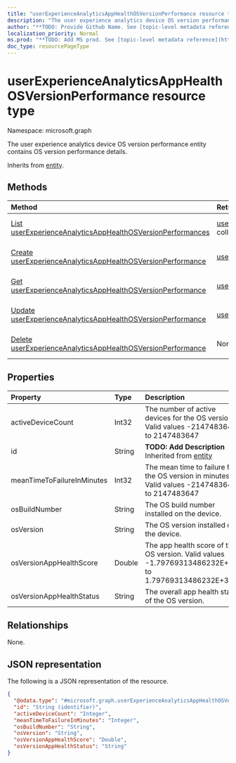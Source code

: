 ```yaml
---
title: "userExperienceAnalyticsAppHealthOSVersionPerformance resource type"
description: "The user experience analytics device OS version performance entity contains OS version performance details."
author: "**TODO: Provide Github Name. See [topic-level metadata reference](https://msgo.azurewebsites.net/add/document/guidelines/metadata.html#topic-level-metadata)**"
localization_priority: Normal
ms.prod: "**TODO: Add MS prod. See [topic-level metadata reference](https://msgo.azurewebsites.net/add/document/guidelines/metadata.html#topic-level-metadata)**"
doc_type: resourcePageType
---
```


# userExperienceAnalyticsAppHealthOSVersionPerformance resource type

Namespace: microsoft.graph



The user experience analytics device OS version performance entity contains OS version performance details.


Inherits from [entity](../resources/entity.md).

## Methods
|Method|Return type|Description|
|:---|:---|:---|
|[List userExperienceAnalyticsAppHealthOSVersionPerformances](../api/userexperienceanalyticsapphealthosversionperformance-list.md)|[userExperienceAnalyticsAppHealthOSVersionPerformance](../resources/userexperienceanalyticsapphealthosversionperformance.md) collection|Get a list of the [userExperienceAnalyticsAppHealthOSVersionPerformance](../resources/userexperienceanalyticsapphealthosversionperformance.md) objects and their properties.|
|[Create userExperienceAnalyticsAppHealthOSVersionPerformance](../api/userexperienceanalyticsapphealthosversionperformance-create.md)|[userExperienceAnalyticsAppHealthOSVersionPerformance](../resources/userexperienceanalyticsapphealthosversionperformance.md)|Create a new [userExperienceAnalyticsAppHealthOSVersionPerformance](../resources/userexperienceanalyticsapphealthosversionperformance.md) object.|
|[Get userExperienceAnalyticsAppHealthOSVersionPerformance](../api/userexperienceanalyticsapphealthosversionperformance-get.md)|[userExperienceAnalyticsAppHealthOSVersionPerformance](../resources/userexperienceanalyticsapphealthosversionperformance.md)|Read the properties and relationships of a [userExperienceAnalyticsAppHealthOSVersionPerformance](../resources/userexperienceanalyticsapphealthosversionperformance.md) object.|
|[Update userExperienceAnalyticsAppHealthOSVersionPerformance](../api/userexperienceanalyticsapphealthosversionperformance-update.md)|[userExperienceAnalyticsAppHealthOSVersionPerformance](../resources/userexperienceanalyticsapphealthosversionperformance.md)|Update the properties of a [userExperienceAnalyticsAppHealthOSVersionPerformance](../resources/userexperienceanalyticsapphealthosversionperformance.md) object.|
|[Delete userExperienceAnalyticsAppHealthOSVersionPerformance](../api/userexperienceanalyticsapphealthosversionperformance-delete.md)|None|Deletes a [userExperienceAnalyticsAppHealthOSVersionPerformance](../resources/userexperienceanalyticsapphealthosversionperformance.md) object.|

## Properties
|Property|Type|Description|
|:---|:---|:---|
|activeDeviceCount|Int32|The number of active devices for the OS version. Valid values -2147483648 to 2147483647|
|id|String|**TODO: Add Description** Inherited from [entity](../resources/entity.md)|
|meanTimeToFailureInMinutes|Int32|The mean time to failure for the OS version in minutes. Valid values -2147483648 to 2147483647|
|osBuildNumber|String|The OS build number installed on the device.|
|osVersion|String|The OS version installed on the device.|
|osVersionAppHealthScore|Double|The app health score of the OS version. Valid values -1.79769313486232E+308 to 1.79769313486232E+308|
|osVersionAppHealthStatus|String|The overall app health status of the OS version.|

## Relationships
None.

## JSON representation
The following is a JSON representation of the resource.
<!-- {
  "blockType": "resource",
  "keyProperty": "id",
  "@odata.type": "microsoft.graph.userExperienceAnalyticsAppHealthOSVersionPerformance",
  "baseType": "microsoft.graph.entity",
  "openType": false
}
-->
``` json
{
  "@odata.type": "#microsoft.graph.userExperienceAnalyticsAppHealthOSVersionPerformance",
  "id": "String (identifier)",
  "activeDeviceCount": "Integer",
  "meanTimeToFailureInMinutes": "Integer",
  "osBuildNumber": "String",
  "osVersion": "String",
  "osVersionAppHealthScore": "Double",
  "osVersionAppHealthStatus": "String"
}
```

